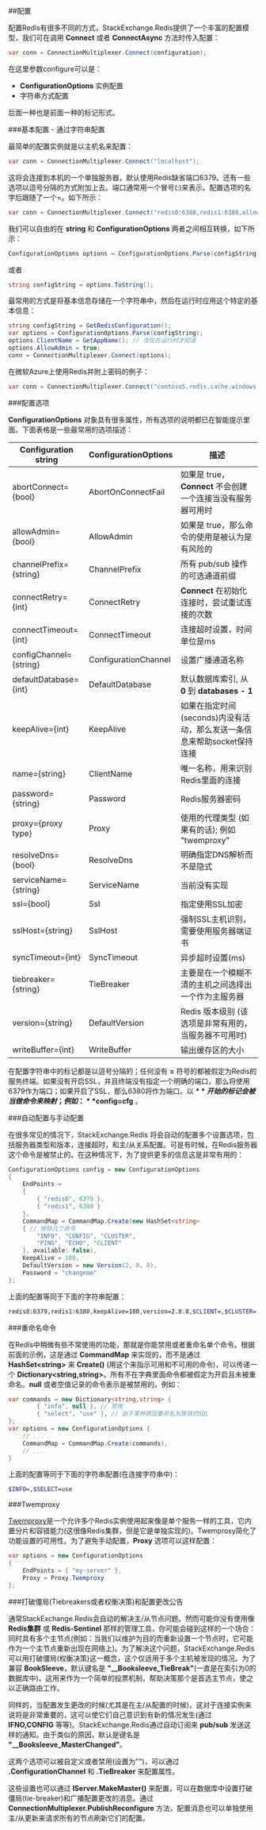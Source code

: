 ##配置

配置Redis有很多不同的方式，StackExchange.Redis提供了一个丰富的配置模型，我们可在调用 **Connect** 或者 **ConnectAsync** 方法时传入配置：

```csharp
var conn = ConnectionMultiplexer.Connect(configuration);
```

在这里参数configure可以是：

* **ConfigurationOptions** 实例配置
* 字符串方式配置

后面一种也是前面一种的标记形式。

###基本配置 - 通过字符串配置

最简单的配置实例就是以主机名来配置：

```csharp
var conn = ConnectionMultiplexer.Connect("localhost");
```

这将会连接到本机的一个单独服务器，默认使用Redis缺省端口6379。还有一些选项以逗号分隔的方式附加上去。端口通常用一个冒号(:)来表示。配置选项的名字后跟随了一个=。如下所示：

```csharp
var conn = ConnectionMultiplexer.Connect("redis0:6380,redis1:6380,allowAdmin=true");
```

我们可以自由的在 **string** 和 **ConfigurationOptions** 两者之间相互转换，如下所示：

```csharp
ConfigurationOptions options = ConfigurationOptions.Parse(configString);
```

或者

```csharp
string configString = options.ToString();
```

最常用的方式是将基本信息存储在一个字符串中，然后在运行时应用这个特定的基本信息：

```csharp
string configString = GetRedisConfiguration();
var options = ConfigurationOptions.Parse(configString);
options.ClientName = GetAppName(); // 仅仅在运行时才知道
options.AllowAdmin = true;
conn = ConnectionMultiplexer.Connect(options);
```

在微软Azure上使用Redis并附上密码的例子：

```csharp
var conn = ConnectionMultiplexer.Connect("contoso5.redis.cache.windows.net,ssl=true,password=...");
```

###配置选项

**ConfigurationOptions** 对象具有很多属性，所有选项的说明都已在智能提示里面。下面表格是一些最常用的选项描述：

| Configuration string          | ConfigurationOptions   | 描述                                                                            |
| ----------------------------  | ---------------------- | ------------------------------------------------------------------------------- |
| abortConnect={bool}           | AbortOnConnectFail     | 如果是 true，**Connect** 不会创建一个连接当没有服务器可用时                     |
| allowAdmin={bool}             | AllowAdmin             | 如果是 true，那么命令的使用是被认为是有风险的                                   |
| channelPrefix={string}        | ChannelPrefix          | 所有 pub/sub 操作的可选通道前缀                                                 |
| connectRetry={int}            | ConnectRetry           | **Connect** 在初始化连接时，尝试重试连接的次数                                  |
| connectTimeout={int}          | ConnectTimeout         | 连接超时设置，时间单位是ms                                                      |
| configChannel={string}        | ConfigurationChannel   | 设置广播通道名称                                                                |
| defaultDatabase={int}         | DefaultDatabase        | 默认数据库索引, 从 **0** 到 **databases - 1**                                   |
| keepAlive={int}               | KeepAlive              | 如果在指定时间(seconds)内没有活动，那么发送一条信息来帮助socket保持连接         |
| name={string}                 | ClientName             | 唯一名称，用来识别Redis里面的连接                                               |
| password={string}             | Password               | Redis服务器密码                                                                 |
| proxy={proxy type}            | Proxy                  | 使用的代理类型 (如果有的话); 例如 "twemproxy"                                   |
| resolveDns={bool}             | ResolveDns             | 明确指定DNS解析而不是隐式                                                       |
| serviceName={string}          | ServiceName            | 当前没有实现                                                                    |
| ssl={bool}                    | Ssl                    | 指定使用SSL加密                                                                 |
| sslHost={string}              | SslHost                | 强制SSL主机识别，需要使用服务器端证书                                           |
| syncTimeout={int}             | SyncTimeout            | 异步超时设置(ms)                                                                |
| tiebreaker={string}           | TieBreaker             | 主要是在一个模糊不清的主机之间选择出一个作为主服务器                            |
| version={string}              | DefaultVersion         | Redis 版本级别 (该选项是非常有用的，当服务器不可用时)                           |
| writeBuffer={int}             | WriteBuffer            | 输出缓存区的大小                                                                |



在配置字符串中的标记都是以逗号分隔的；任何没有 **=** 符号的都被假定为Redis的服务终端。如果没有开启SSL，并且终端没有指定一个明确的端口，那么将使用6379作为端口；如果开启了SSL，那么6380将作为端口。以 **$** 开始的标记会被当做命令来映射；例如：**$config=cfg** 。


###自动配置与手动配置

在很多常见的情况下，StackExchange.Redis 将会自动的配置多个设置选项，包括服务器类型和版本，连接超时，和主/从关系配置。可是有时候，在Redis服务器这个命令是被禁止的。在这种情况下，为了提供更多的信息这是非常有用的：

```csharp
ConfigurationOptions config = new ConfigurationOptions
{
    EndPoints =
    {
        { "redis0", 6379 },
        { "redis1", 6380 }
    },
    CommandMap = CommandMap.Create(new HashSet<string>
    { // 排除几个命令
        "INFO", "CONFIG", "CLUSTER",
        "PING", "ECHO", "CLIENT"
    }, available: false),
    KeepAlive = 180,
    DefaultVersion = new Version(2, 8, 8),
    Password = "changeme"
};
```

上面的配置等同于下面的字符串配置：

```bash
redis0:6379,redis1:6380,keepAlive=180,version=2.8.8,$CLIENT=,$CLUSTER=,$CONFIG=,$ECHO=,$INFO=,$PING=
```


###重命名命令

在Redis中稍微有些不常使用的功能，那就是你能禁用或者重命名单个命令。根据前面的示例，这是通过 **CommandMap** 来实现的，而不是通过 **HashSet\<string\>** 来 **Create()** (用这个来指示可用和不可用的命令)，可以传递一个 **Dictionary\<string,string\>**。所有不在字典里面命令都被假定为开启且未被重命名。**null** 或者空值记录的命令表示是被禁用的。例如：

```csharp
var commands = new Dictionary<string,string> {
        { "info", null }, // 禁用
        { "select", "use" }, // 由于某种原因重命名为等效的SQL
};
var options = new ConfigurationOptions {
    // ...
    CommandMap = CommandMap.Create(commands),
    // ...
}
```

上面的配置等同于下面的字符串配置(在连接字符串中)：

```bash
$INFO=,$SELECT=use
```

###Twemproxy

[Twemproxy](https://github.com/twitter/twemproxy)是一个允许多个Redis实例使用起来像是单个服务一样的工具，它内置分片和容错能力(这很像Redis集群，但是它是单独实现的)。Twemproxy简化了功能设置的可用性。为了避免手动配置，**Proxy** 选项可以这样配置：

```csharp
var options = new ConfigurationOptions
{
    EndPoints = { "my-server" },
    Proxy = Proxy.Twemproxy
};
```

###打破僵局(Tiebreakers或者权衡决策)和配置更改公告

通常StackExchange.Redis会自动的解决主/从节点问题。然而可能你没有使用像 **Redis集群** 或 **Redis-Sentinel** 那样的管理工具，你可能会碰到这样的一个场合：同时具有多个主节点(例如：当我们以维护为目的而重新设置一个节点时，它可能作为一个主节点重新出现在网络上)。为了解决这个问题，StackExchange.Redis可以用打破僵局(权衡决策)这一概念，这个仅适用于多个主机被发现的情况。为了兼容 **BookSleeve**，默认键名是 **"__Booksleeve_TieBreak"**(一直是在索引为0的数据库中)。这用来作为一个简单的投票机制，帮助决策那个是首选主节点，使之以正确路由工作。

同样的，当配置发生更改的时候(尤其是在主/从配置的时候)，这对于连接实例来说将是非常重要的，这可以使它们自己意识到有新的情况发生(通过 **IFNO,CONFIG** 等等)。StackExchange.Redis通过自动订阅来 **pub/sub** 发送这样的通知。由于类似的原因，默认是键名是 **"__Booksleeve_MasterChanged"**。

这两个选项可以被自定义或者禁用(设置为"")，可以通过 **.ConfigurationChannel** 和 **.TieBreaker** 来配置属性。

这些设置也可以通过 **IServer.MakeMaster()** 来配置，可以在数据库中设置打破僵局(tie-breaker)和广播配置更改的消息。通过 **ConnectionMultiplexer.PublishReconfigure** 方法，配置消息也可以单独使用主/从更新来请求所有的节点刷新它们的配置。


